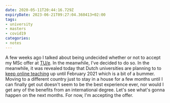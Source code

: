 ```yaml
---
date: 2020-05-11T20:44:16.729Z
expiryDate: 2023-06-21T09:27:04.360413+02:00
tags:
- university
- masters
- covid19
categories:
- notes
---
```


A few weeks ago I talked about being undecided whether or not to accept my MSc offer at [TU/e](/2020/03/30/masters). In the meanwhile, I've decided to do so. In the meanwhile, it was revealed today that Dutch universities are planning to to [keep online teaching](https://www.dutchnews.nl/news/2020/05/universities-plan-to-carry-on-teaching-online-until-february-2021/) up until February 2021 which is a bit of a bummer. Moving to a different country just to stay in a house for a few months until I can finally get out doesn't seem to be the best experience ever, nor would I get any of the benefits from an international degree. Let's see what's gonna happen on the next months. For now, I'm accepting the offer.
